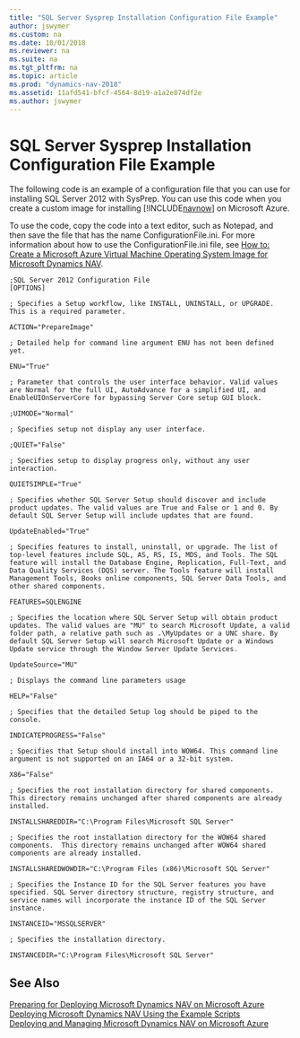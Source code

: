 ```yaml
---
title: "SQL Server Sysprep Installation Configuration File Example"
author: jswymer
ms.custom: na
ms.date: 10/01/2018
ms.reviewer: na
ms.suite: na
ms.tgt_pltfrm: na
ms.topic: article
ms.prod: "dynamics-nav-2018"
ms.assetid: 11afd541-bfcf-4564-8d19-a1a2e874df2e
ms.author: jswymer
---
```

# SQL Server Sysprep Installation Configuration File Example
The following code is an example of a configuration file that you can use for installing SQL Server 2012 with SysPrep. You can use this code when you create a custom image for installing [!INCLUDE[navnow](includes/navnow_md.md)] on Microsoft Azure.  

 To use the code, copy the code into a text editor, such as Notepad, and then save the file that has the name ConfigurationFile.ini. For more information about how to use the ConfigurationFile.ini file, see [How to: Create a Microsoft Azure Virtual Machine Operating System Image for Microsoft Dynamics NAV](How-to--Create-a-Microsoft-Azure-Virtual-Machine-Operating-System-Image-for-Microsoft-Dynamics-NAV.md).  

```  
;SQL Server 2012 Configuration File  
[OPTIONS]  

; Specifies a Setup workflow, like INSTALL, UNINSTALL, or UPGRADE. This is a required parameter.   

ACTION="PrepareImage"  

; Detailed help for command line argument ENU has not been defined yet.   

ENU="True"  

; Parameter that controls the user interface behavior. Valid values are Normal for the full UI, AutoAdvance for a simplified UI, and EnableUIOnServerCore for bypassing Server Core setup GUI block.   

;UIMODE="Normal"  

; Specifies setup not display any user interface.   

;QUIET="False"  

; Specifies setup to display progress only, without any user interaction.   

QUIETSIMPLE="True"  

; Specifies whether SQL Server Setup should discover and include product updates. The valid values are True and False or 1 and 0. By default SQL Server Setup will include updates that are found.   

UpdateEnabled="True"  

; Specifies features to install, uninstall, or upgrade. The list of top-level features include SQL, AS, RS, IS, MDS, and Tools. The SQL feature will install the Database Engine, Replication, Full-Text, and Data Quality Services (DQS) server. The Tools feature will install Management Tools, Books online components, SQL Server Data Tools, and other shared components.   

FEATURES=SQLENGINE  

; Specifies the location where SQL Server Setup will obtain product updates. The valid values are "MU" to search Microsoft Update, a valid folder path, a relative path such as .\MyUpdates or a UNC share. By default SQL Server Setup will search Microsoft Update or a Windows Update service through the Window Server Update Services.   

UpdateSource="MU"  

; Displays the command line parameters usage   

HELP="False"  

; Specifies that the detailed Setup log should be piped to the console.   

INDICATEPROGRESS="False"  

; Specifies that Setup should install into WOW64. This command line argument is not supported on an IA64 or a 32-bit system.   

X86="False"  

; Specifies the root installation directory for shared components.  This directory remains unchanged after shared components are already installed.   

INSTALLSHAREDDIR="C:\Program Files\Microsoft SQL Server"  

; Specifies the root installation directory for the WOW64 shared components.  This directory remains unchanged after WOW64 shared components are already installed.   

INSTALLSHAREDWOWDIR="C:\Program Files (x86)\Microsoft SQL Server"  

; Specifies the Instance ID for the SQL Server features you have specified. SQL Server directory structure, registry structure, and service names will incorporate the instance ID of the SQL Server instance.   

INSTANCEID="MSSQLSERVER"  

; Specifies the installation directory.   

INSTANCEDIR="C:\Program Files\Microsoft SQL Server"  
```  

## See Also  
 [Preparing for Deploying Microsoft Dynamics NAV on Microsoft Azure](Preparing-for-Deploying-Microsoft-Dynamics-NAV-on-Microsoft-Azure.md)   
 [Deploying Microsoft Dynamics NAV Using the Example Scripts](Deploying-Microsoft-Dynamics-NAV-Using-the-Example-Scripts.md)   
 [Deploying and Managing Microsoft Dynamics NAV on Microsoft Azure](Deploying-and-Managing-Microsoft-Dynamics-NAV-on-Microsoft-Azure.md)
